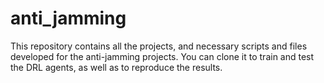 # anti_jamming
This repository contains all the projects, and necessary scripts and files developed for the anti-jamming projects. You can clone it to train and test the DRL agents, as well as to reproduce the results.
